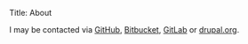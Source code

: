 Title: About


I may be contacted via [GitHub][1], [Bitbucket][2], [GitLab][3] or
[drupal.org][3].

[1]: https://github.com/sethfischer
[2]: https://bitbucket.org/sethfischer
[3]: https://gitlab.com/u/sethfischer
[4]: https://www.drupal.org/u/sethfischer

